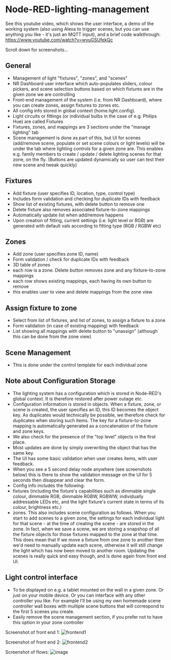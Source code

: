 # Node-RED-lighting-management

See this youtube video, which shows the user interface, a demo of the working system (also using Alexa to trigger scenes, but you can use anything you like - it's just an MQTT input), and a brief code walkthrough: https://www.youtube.com/watch?v=wyuGSUfekQc

Scroll down for screenshots...

General
-------
- Management of light "fixtures", "zones", and "scenes"
- NR Dashboard user interface which auto-populates sliders, colour pickers, and scene selection buttons based on which fixtures are in the given zone we are controlling
- Front-end management of the system (i.e. from NR Dashboard), where you can create zones, assign fixtures to zones etc.
- All config info stored in global context (home.light.config).
- Light circuits or fittings (or individual bulbs in the case of e.g. Philips Hue) are called Fixtures
- Fixtures, zones, and mappings are 3 sections under the "manage lighting" tab
- Scene management is done as part of this, but UI for scenes (add/remove scene, populate or set scene colours or light levels) will be under the tab where lighting controls for a given zone are. This enables e.g. family members to create / update / delete lighting scenes for that zone, on the fly. (Buttons are updated dynamically so user can test their new scene and tweak quickly)

Fixtures
---
- Add fixture (user specifies ID, location, type, control type)
- Includes form validation and checking for duplicate IDs with feedback
- Show list of existing fixtures, with delete button to remove one
- Delete fixture also removes associated fixture-to-zone mappings
- Automatically update list when add/remove happens
- Upon creation of fitting, current settings (i.e. light level or RGB) are generated with default vals according to fitting type (RGB / RGBW etc)

Zones
---
- Add zone (user specifies zone ID, name)
- Form validation / check for duplicate IDs with feedback
- 3D table of zones
 - each row is a zone. Delete button removes zone and any fixture-to-zone mappings
 - each row shows existing mappings, each having its own button to remove
 - this enables user to view and delete mappings from the zone view

Assign fixture to zone
---
- Select from list of fixtures, and list of zones, to assign a fixture to a zone
- Form validation (in case of existing mapping) with feedback
- List showing all mappings with delete button to "unassign" (although this can be done from the zone view)

Scene Management
---
- This is done under the control template for each individual zone

Note about Configuration Storage
---
- The lighting system has a configuration which is stored in Node-RED's global context. It is therefore restored after power outage etc.
- Configuration information is stored in objects. When a fixture, zone, or scene is created, the user specifies an ID, this ID becomes the object key. As duplicates would technically be possible, we therefore check for duplicates when storing such items. The key for a fixture-to-zone mapping is automatically generated as a concatenation of the fixture and zone keys.
- We also check for the presence of the "top level" objects in the first place.
- Most updates are done by simply overwriting the object that has the same key.
- The UI has some basic validation when user creates items, with user feedback.
- When you see a 5 second delay node anywhere (see screenshots below) this is there to show the validation message on the UI for 5 seconds then disappear and clear the form.
- Config info includes the following:
 - fixtures (including the fixture's capabilities such as dimmable single colour, dimmable RGB, dimmable RGBW, RGBWW, individually addressable LEDs etc, and the light fixture's current state in terms of its colour, brightness etc.)
 - zones. This also includes scene configuration as follows. When you start to add scenes to a given zone, the settings for each individual light for that scene - at the time of creating the scene - are stored in the zone. In fact, when we save a scene, we are storing a snapshop of all the fixture objects for those fixtures mapped to the zone at that time. This does mean that if we move a fixture from one zone to another then we'd need to manually update each scene, otherwise it will still change the light which has now been moved to another room. Updating the scenes is really quick and easy though, and is done again from front end UI.

Light control interface
---
- To be displayed on e.g. a tablet mounted on the wall in a given zone. Or just on your mobile device. Or you can interface with any other controller you like. For example I'll be using my own homemade scene controller wall boxes with multiple scene buttons that will correspond to the first 5 scenes you create.
- Easily remove the scene management section, if you prefer not to have this option in your zone controller

Screenshot of front end 1: ![frontend1](https://user-images.githubusercontent.com/7063284/77906908-a94d0980-7280-11ea-9722-7e968f1d118e.jpg)

Screenshot of front end 2: ![frontend2](https://user-images.githubusercontent.com/7063284/77906912-a9e5a000-7280-11ea-8e43-3de2368d6189.jpg)

Screenshot of flows: ![image](https://user-images.githubusercontent.com/7063284/77906644-317edf00-7280-11ea-902e-203010a559a2.png)

